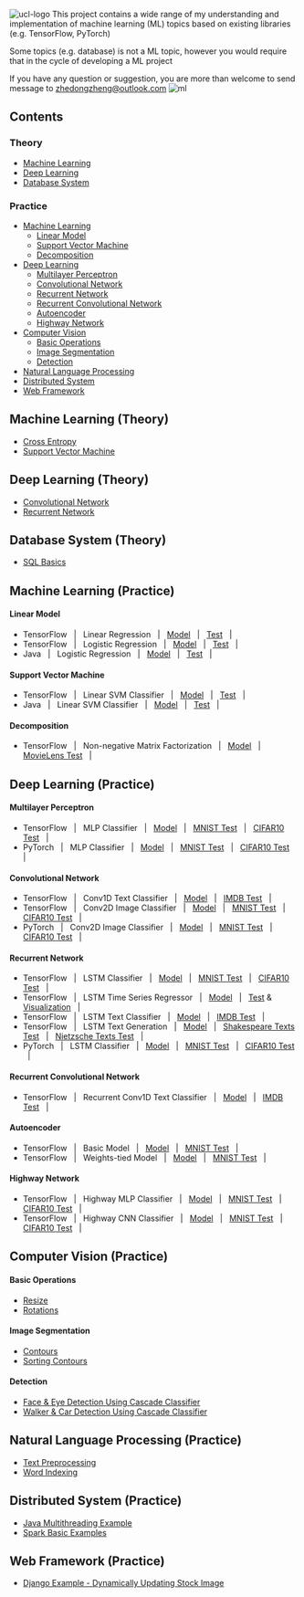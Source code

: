 ![ucl-logo](http://static.ucl.ac.uk/img/ucl-logo.svg)
This project contains a wide range of my understanding and implementation of machine learning (ML) topics based on existing libraries (e.g. TensorFlow, PyTorch)

Some topics (e.g. database) is not a ML topic, however you would require that in the cycle of developing a ML project

If you have any question or suggestion, you are more than welcome to send message to zhedongzheng@outlook.com
![ml](https://raw.githubusercontent.com/zhedongzheng/finch/master/assets/ml.png)
## Contents
### Theory
* [Machine Learning](https://github.com/zhedongzheng/finch#machine-learning-theory)
* [Deep Learning](https://github.com/zhedongzheng/finch#deep-learning-theory)
* [Database System](https://github.com/zhedongzheng/finch#database-system-theory)
### Practice
* [Machine Learning](https://github.com/zhedongzheng/finch#machine-learning-practice)
  * [Linear Model](https://github.com/zhedongzheng/finch#linear-model)
  * [Support Vector Machine](https://github.com/zhedongzheng/finch#support-vector-machine)
  * [Decomposition](https://github.com/zhedongzheng/finch#decomposition)
* [Deep Learning](https://github.com/zhedongzheng/finch#deep-learning-practice)
  * [Multilayer Perceptron](https://github.com/zhedongzheng/finch#multilayer-perceptron)
  * [Convolutional Network](https://github.com/zhedongzheng/finch#convolutional-network)
  * [Recurrent Network](https://github.com/zhedongzheng/finch#recurrent-network)
  * [Recurrent Convolutional Network](https://github.com/zhedongzheng/finch#recurrent-convolutional-network)
  * [Autoencoder](https://github.com/zhedongzheng/finch#autoencoder)
  * [Highway Network](https://github.com/zhedongzheng/finch#highway-network)
* [Computer Vision](https://github.com/zhedongzheng/finch#computer-vision-practice)
  * [Basic Operations](https://github.com/zhedongzheng/finch#basic-operations)
  * [Image Segmentation](https://github.com/zhedongzheng/finch#image-segmentation)
  * [Detection](https://github.com/zhedongzheng/finch#detection)
* [Natural Language Processing](https://github.com/zhedongzheng/finch#natural-language-processing-practice)
* [Distributed System](https://github.com/zhedongzheng/finch#distributed-system-practice)
* [Web Framework](https://github.com/zhedongzheng/finch#web-framework-practice)
## Machine Learning (Theory)
* [Cross Entropy](https://zhedongzheng.github.io/finch/cross-entropy)
* [Support Vector Machine](https://zhedongzheng.github.io/finch/svm.html)
## Deep Learning (Theory)
* [Convolutional Network](https://zhedongzheng.github.io/finch/conv.html)
* [Recurrent Network](https://zhedongzheng.github.io/finch/rnn.html)
## Database System (Theory)
* [SQL Basics](https://github.com/zhedongzheng/finch/blob/master/database/postgresql.md)
## Machine Learning (Practice)
#### Linear Model
* TensorFlow &nbsp; | &nbsp; Linear Regression &nbsp; | &nbsp; [Model](https://github.com/zhedongzheng/finch/blob/master/tensorflow-models/linear_regr.py) &nbsp; | &nbsp; [Test](https://github.com/zhedongzheng/finch/blob/master/tensorflow-models/linear_regr_test.py) &nbsp; | &nbsp;
* TensorFlow &nbsp; | &nbsp; Logistic Regression &nbsp; | &nbsp; [Model](https://github.com/zhedongzheng/finch/blob/master/tensorflow-models/logistic.py) &nbsp; | &nbsp; [Test](https://github.com/zhedongzheng/finch/blob/master/tensorflow-models/logistic_test.py) &nbsp; | &nbsp;
* Java &nbsp; | &nbsp; Logistic Regression &nbsp; | &nbsp; [Model](https://github.com/zhedongzheng/finch/blob/master/java-models/LogisticRegression.java) &nbsp; | &nbsp; [Test](https://github.com/zhedongzheng/finch/blob/master/java-models/LogisticRegressionTest.java) &nbsp; | &nbsp;
#### Support Vector Machine
* TensorFlow &nbsp; | &nbsp; Linear SVM Classifier &nbsp; | &nbsp; [Model](https://github.com/zhedongzheng/finch/blob/master/tensorflow-models/svm_linear_clf.py) &nbsp; | &nbsp; [Test](https://github.com/zhedongzheng/finch/blob/master/tensorflow-models/svm_linear_clf_test.py) &nbsp; | &nbsp;
* Java &nbsp; | &nbsp; Linear SVM Classifier &nbsp; | &nbsp; [Model](https://github.com/zhedongzheng/finch/blob/master/java-models/LinearSVM.java) &nbsp; | &nbsp; [Test](https://github.com/zhedongzheng/finch/blob/master/java-models/LinearSVMTest.java) &nbsp; | &nbsp; 
#### Decomposition
* TensorFlow &nbsp; | &nbsp; Non-negative Matrix Factorization &nbsp; | &nbsp; [Model](https://github.com/zhedongzheng/finch/blob/master/tensorflow-models/nmf.py) &nbsp; | &nbsp; [MovieLens Test](https://github.com/zhedongzheng/finch/blob/master/tensorflow-models/nmf_movielens_test.py) &nbsp; | &nbsp;
## Deep Learning (Practice)
#### Multilayer Perceptron
* TensorFlow &nbsp; | &nbsp; MLP Classifier &nbsp; | &nbsp; [Model](https://github.com/zhedongzheng/finch/blob/master/tensorflow-models/mlp_clf.py) &nbsp; | &nbsp; [MNIST Test](https://github.com/zhedongzheng/finch/blob/master/tensorflow-models/mlp_clf_mnist_test.py) &nbsp; | &nbsp; [CIFAR10 Test](https://github.com/zhedongzheng/finch/blob/master/tensorflow-models/mlp_clf_cifar10_test.py) &nbsp; | &nbsp; 
* PyTorch &nbsp; | &nbsp; MLP Classifier &nbsp; | &nbsp; [Model](https://github.com/zhedongzheng/finch/blob/master/torch-models/mlp_clf.py) &nbsp; | &nbsp; [MNIST Test](https://github.com/zhedongzheng/finch/blob/master/torch-models/mlp_clf_test.py) &nbsp; | &nbsp; [CIFAR10 Test](https://github.com/zhedongzheng/finch/blob/master/torch-models/mlp_clf_cifar10_test.py) &nbsp; | &nbsp; 
#### Convolutional Network
* TensorFlow &nbsp; | &nbsp; Conv1D Text Classifier &nbsp; | &nbsp; [Model](https://github.com/zhedongzheng/finch/blob/master/tensorflow-models/conv_1d_text_clf.py) &nbsp; | &nbsp; [IMDB Test](https://github.com/zhedongzheng/finch/blob/master/tensorflow-models/conv_1d_text_clf_imdb_test.py) &nbsp; | &nbsp; 
* TensorFlow &nbsp; | &nbsp; Conv2D Image Classifier &nbsp; | &nbsp; [Model](https://github.com/zhedongzheng/finch/blob/master/tensorflow-models/conv_2d_clf.py) &nbsp; | &nbsp; [MNIST Test](https://github.com/zhedongzheng/finch/blob/master/tensorflow-models/conv_2d_clf_mnist_test.py) &nbsp; | &nbsp; [CIFAR10 Test](https://github.com/zhedongzheng/finch/blob/master/tensorflow-models/conv_2d_clf_cifar10_keras_idg_test.py) &nbsp; | &nbsp; 
* PyTorch &nbsp; | &nbsp; Conv2D Image Classifier &nbsp; | &nbsp; [Model](https://github.com/zhedongzheng/finch/blob/master/torch-models/cnn_clf.py) &nbsp; | &nbsp; [MNIST Test](https://github.com/zhedongzheng/finch/blob/master/torch-models/cnn_clf_test.py) &nbsp; | &nbsp; [CIFAR10 Test](https://github.com/zhedongzheng/finch/blob/master/torch-models/cnn_clf_cifar10_test.py) &nbsp; | &nbsp;
#### Recurrent Network
* TensorFlow &nbsp; | &nbsp; LSTM Classifier &nbsp; | &nbsp; [Model](https://github.com/zhedongzheng/finch/blob/master/tensorflow-models/rnn_clf.py) &nbsp; | &nbsp; [MNIST Test](https://github.com/zhedongzheng/finch/blob/master/tensorflow-models/rnn_clf_mnist_test.py) &nbsp; | &nbsp; [CIFAR10 Test](https://github.com/zhedongzheng/finch/blob/master/tensorflow-models/rnn_clf_cifar10_test.py) &nbsp; | &nbsp; 
* TensorFlow &nbsp; | &nbsp; LSTM Time Series Regressor &nbsp; | &nbsp; [Model](https://github.com/zhedongzheng/finch/blob/master/tensorflow-models/rnn_regr.py) &nbsp; | &nbsp; [Test](https://github.com/zhedongzheng/finch/blob/master/tensorflow-models/rnn_regr_test.py) & [Visualization](https://github.com/zhedongzheng/finch/blob/master/assets/rnn_regr_plot.gif) &nbsp; | &nbsp;
* TensorFlow &nbsp; | &nbsp; LSTM Text Classifier &nbsp; | &nbsp; [Model](https://github.com/zhedongzheng/finch/blob/master/tensorflow-models/rnn_text_clf.py) &nbsp; | &nbsp; [IMDB Test](https://github.com/zhedongzheng/finch/blob/master/tensorflow-models/rnn_text_clf_imdb_test.py) &nbsp; | &nbsp; 
* TensorFlow &nbsp; | &nbsp; LSTM Text Generation &nbsp; | &nbsp; [Model](https://github.com/zhedongzheng/finch/blob/master/tensorflow-models/rnn_text_gen.py) &nbsp; | &nbsp; [Shakespeare Texts Test](https://github.com/zhedongzheng/finch/blob/master/tensorflow-models/rnn_text_gen_sh_test.py) &nbsp; | &nbsp; [Nietzsche Texts Test](https://github.com/zhedongzheng/finch/blob/master/tensorflow-models/rnn_text_gen_ni_test.py) &nbsp; | &nbsp; 
* PyTorch &nbsp; | &nbsp; LSTM Classifier &nbsp; | &nbsp; [Model](https://github.com/zhedongzheng/finch/blob/master/torch-models/rnn_clf.py) &nbsp; | &nbsp; [MNIST Test](https://github.com/zhedongzheng/finch/blob/master/torch-models/rnn_clf_mnist_test.py) &nbsp; | &nbsp; [CIFAR10 Test](https://github.com/zhedongzheng/finch/blob/master/torch-models/rnn_clf_cifar10_test.py) &nbsp; | &nbsp;
#### Recurrent Convolutional Network
* TensorFlow &nbsp; | &nbsp; Recurrent Conv1D Text Classifier &nbsp; | &nbsp; [Model](https://github.com/zhedongzheng/finch/blob/master/tensorflow-models/conv_rnn_text_clf.py) &nbsp; | &nbsp; [IMDB Test](https://github.com/zhedongzheng/finch/blob/master/tensorflow-models/conv_rnn_text_clf_imdb_test.py) &nbsp; | &nbsp; 
#### Autoencoder
* TensorFlow &nbsp; | &nbsp; Basic Model &nbsp; | &nbsp; [Model](https://github.com/zhedongzheng/finch/blob/master/tensorflow-models/autoencoder.py) &nbsp; | &nbsp; [MNIST Test](https://github.com/zhedongzheng/finch/blob/master/tensorflow-models/autoencoder_mnist_test.py) &nbsp; | &nbsp; 
* TensorFlow &nbsp; | &nbsp; Weights-tied Model &nbsp; | &nbsp; [Model](https://github.com/zhedongzheng/finch/blob/master/tensorflow-models/autoencoder_tied_w.py) &nbsp; | &nbsp; [MNIST Test](https://github.com/zhedongzheng/finch/blob/master/tensorflow-models/autoencoder_tied_w_mnist_test.py) &nbsp; | &nbsp; 
#### Highway Network
* TensorFlow &nbsp; | &nbsp; Highway MLP Classifier &nbsp; | &nbsp; [Model](https://github.com/zhedongzheng/finch/blob/master/tensorflow-models/hn_mlp_clf.py) &nbsp; | &nbsp; [MNIST Test](https://github.com/zhedongzheng/finch/blob/master/tensorflow-models/hn_mlp_clf_mnist_test.py) &nbsp; | &nbsp; [CIFAR10 Test](https://github.com/zhedongzheng/finch/blob/master/tensorflow-models/hn_mlp_clf_cifar10_test.py) &nbsp; | &nbsp; 
* TensorFlow &nbsp; | &nbsp; Highway CNN Classifier &nbsp; | &nbsp; [Model](https://github.com/zhedongzheng/finch/blob/master/tensorflow-models/hn_conv_clf.py) &nbsp; | &nbsp; [MNIST Test](https://github.com/zhedongzheng/finch/blob/master/tensorflow-models/hn_conv_clf_mnist_test.py) &nbsp; | &nbsp; [CIFAR10 Test](https://github.com/zhedongzheng/finch/blob/master/tensorflow-models/hn_conv_clf_cifar10_keras_idg_test.py) &nbsp; | &nbsp;
## Computer Vision (Practice)
#### Basic Operations
  * [Resize](https://github.com/zhedongzheng/finch/blob/master/computer-vision/resize.ipynb)
  * [Rotations](https://github.com/zhedongzheng/finch/blob/master/computer-vision/rotations.ipynb)
#### Image Segmentation
  * [Contours](https://github.com/zhedongzheng/finch/blob/master/computer-vision/contours.ipynb)
  * [Sorting Contours](https://github.com/zhedongzheng/finch/blob/master/computer-vision/sorting-contours.ipynb)
#### Detection
  * [Face & Eye Detection Using Cascade Classifier](https://github.com/zhedongzheng/finch/blob/master/computer-vision/face-eye-detection.ipynb)
  * [Walker & Car Detection Using Cascade Classifier](https://github.com/zhedongzheng/finch/blob/master/computer-vision/car-walker-detection.ipynb)
## Natural Language Processing (Practice)
* [Text Preprocessing](https://github.com/zhedongzheng/finch/blob/master/natural-language-processing/text-preprocessing.ipynb)
* [Word Indexing](https://github.com/zhedongzheng/finch/blob/master/natural-language-processing/word-indexing.ipynb)
## Distributed System (Practice)
* [Java Multithreading Example](https://github.com/zhedongzheng/finch/tree/master/java/MessageSwitchApp)
* [Spark Basic Examples](https://github.com/zhedongzheng/finch/tree/master/spark/examples)
## Web Framework (Practice)
* [Django Example - Dynamically Updating Stock Image](https://github.com/zhedongzheng/finch/tree/master/web/web_interface)
